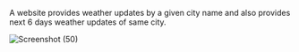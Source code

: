 A website provides weather updates by a given city name and also provides next 6 days weather updates of same city.


![Screenshot (50)](https://github.com/Deepak-Maury/Weather-forecast/assets/155513589/7ece80fc-70a3-4c1b-8bf1-c2bc276e20da)
